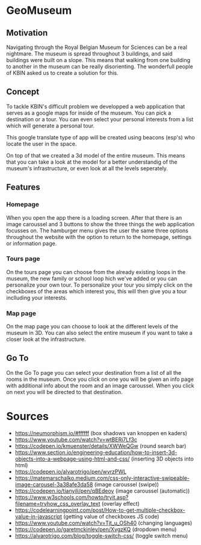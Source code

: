 # GeoMuseum

## Motivation
Navigating through the Royal Belgian Museum for Sciences can be a real nightmare. The museum is spread throughout 3 buildings, and said buildings were built on a slope. This means that walking from one building to another in the museum can be really disorienting. The wonderfull people of KBIN asked us to create a solution for this.

## Concept
To tackle KBIN's difficult problem we developped a web application that serves as a google maps for inside of the museum. You can pick a destination or a tour. You can even select your personal interests from a list which will generate a personal tour. 

This google translate type of app will be created using beacons (esp's) who locate the user in the space.

On top of that we created a 3d model of the entire museum. This means that you can take a look at the model for a better understandig of the museum's infrastructure, or even look at all the levels seperately.

## Features

### Homepage 
When you open the app there is a loading screen. After that there is an image caroussel and 3 buttons to show the three things the web application focusses on. The hamburger menu gives the user the same three options throughout the website with the option to return to the homepage, settings or information page.

### Tours page
On the tours page you can choose from the already existing loops in the museum, the new family or school loop hich we've added or you can personalize your own tour. To personalize your tour you simply click on the checkboxes of the areas which interest you, this will then give you a tour inclluding your interests.

### Map page
On the map page you can choose to look at the different levels of the museum in 3D. You can also select the entire museum if you want to take a closer look at the infrastructure. 

## Go To
On the Go To page you can select your destination from a list of all the rooms in the museum. Once you click on one you will be given an info page with additional info about the room and an image caroussel. When you click on next you will be directed to that destination.

# Sources
- https://neumorphism.io/#ffffff (box shadows van knoppen en kaders)
- https://www.youtube.com/watch?v=wtBERi7Lf3c
- https://codepen.io/kmuenster/details/XWWeQGw (round search bar)
- https://www.section.io/engineering-education/how-to-insert-3d-objects-into-a-webpage-using-html-and-css/ (inserting 3D objects into html)
- https://codepen.io/alvarotrigo/pen/wvrzPWL
- https://matemarschalko.medium.com/css-only-interactive-swipeable-image-carousel-3a38afe3da58 (image caroussel (swipe)) 
- https://codepen.io/tianyili/pen/qBEdeoy (image caroussel (automatic))
- https://www.w3schools.com/howto/tryit.asp?filename=tryhow_css_overlay_text (overlay effect)
- https://codelearningpoint.com/post/How-to-get-multiple-checkbox-value-in-javascript (getting value of checkboxes JS code)
- https://www.youtube.com/watch?v=Tjt_u_OSh40 (changing languages)
- https://codepen.io/garetmckinley/pen/XvgzKQ (dropdown menu)
- https://alvarotrigo.com/blog/toggle-switch-css/ (toggle switch menu)
